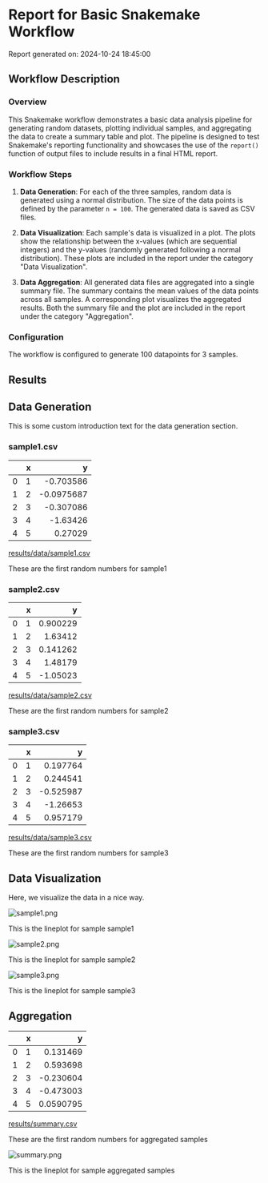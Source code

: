 # Report for Basic Snakemake Workflow

Report generated on: 2024-10-24 18:45:00
## Workflow Description
### Overview


This Snakemake workflow demonstrates a basic data analysis pipeline for generating random datasets, 
plotting individual samples, and aggregating the data to create a summary table and plot. 
The pipeline is designed to test Snakemake's reporting functionality and showcases the use of the `report()` 
function of output files to include results in a final HTML report.

### Workflow Steps
1. **Data Generation**: 
   For each of the three samples, random data is generated using a normal distribution. 
   The size of the data points is defined by the parameter `n = 100`.
   The generated data is saved as CSV files.

2. **Data Visualization**: 
   Each sample's data is visualized in a plot. 
   The plots show the relationship between the x-values (which are sequential integers) and the y-values 
   (randomly generated following a normal distribution). 
   These plots are included in the report under the category "Data Visualization".

3. **Data Aggregation**: 
   All generated data files are aggregated into a single summary file. 
   The summary contains the mean values of the data points across all samples. 
   A corresponding plot visualizes the aggregated results. Both the summary file 
   and the plot are included in the report under the category "Aggregation".


### Configuration
The workflow is configured to generate 100 datapoints for 3 samples.

## Results


## Data Generation
This is some custom introduction text for the data generation section.




### sample1.csv
|    |   x |          y |
|---:|----:|-----------:|
|  0 |   1 | -0.703586  |
|  1 |   2 | -0.0975687 |
|  2 |   3 | -0.307086  |
|  3 |   4 | -1.63426   |
|  4 |   5 |  0.27029   |
[results/data/sample1.csv](results/data/sample1.csv)
<p>These are the first random numbers for sample1</p>


### sample2.csv
|    |   x |         y |
|---:|----:|----------:|
|  0 |   1 |  0.900229 |
|  1 |   2 |  1.63412  |
|  2 |   3 |  0.141262 |
|  3 |   4 |  1.48179  |
|  4 |   5 | -1.05023  |
[results/data/sample2.csv](results/data/sample2.csv)
<p>These are the first random numbers for sample2</p>


### sample3.csv
|    |   x |         y |
|---:|----:|----------:|
|  0 |   1 |  0.197764 |
|  1 |   2 |  0.244541 |
|  2 |   3 | -0.525987 |
|  3 |   4 | -1.26653  |
|  4 |   5 |  0.957179 |
[results/data/sample3.csv](results/data/sample3.csv)
<p>These are the first random numbers for sample3</p>






## Data Visualization
Here, we visualize the data in a nice way.




![sample1.png](results/plots/sample1.png)
<p>This is the lineplot for sample sample1</p>


![sample2.png](results/plots/sample2.png)
<p>This is the lineplot for sample sample2</p>


![sample3.png](results/plots/sample3.png)
<p>This is the lineplot for sample sample3</p>






## Aggregation




|    |   x |          y |
|---:|----:|-----------:|
|  0 |   1 |  0.131469  |
|  1 |   2 |  0.593698  |
|  2 |   3 | -0.230604  |
|  3 |   4 | -0.473003  |
|  4 |   5 |  0.0590795 |
[results/summary.csv](results/summary.csv)
<p>These are the first random numbers for aggregated samples</p>


![summary.png](results/summary.png)
<p>This is the lineplot for sample aggregated samples</p>




